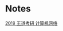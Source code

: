 # Notes
[2019 王道考研 计算机网络](https://www.bilibili.com/video/BV19E411D78Q?from=search&seid=9089581547487125624)
